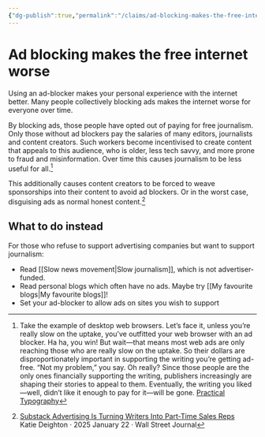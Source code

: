 ```yaml
---
{"dg-publish":true,"permalink":"/claims/ad-blocking-makes-the-free-internet-worse/","title":"Ad blocking makes the free internet worse","tags":["claim"],"updated":"2025-01-22T15:54:06.696-08:00"}
---
```



# Ad blocking makes the free internet worse

Using an ad-blocker makes your personal experience with the internet better. Many people collectively blocking ads makes the internet worse for everyone over time.

By blocking ads, those people have opted out of paying for free journalism. Only those without ad blockers pay the salaries of many editors, journalists and content creators. Such workers become incentivised to create content that appeals to this audience, who is older, less tech savvy, and more prone to fraud and misinformation. Over time this causes journalism to be less useful for all.[^1]

This additionally causes content creators to be forced to weave sponsorships into their content to avoid ad blockers. Or in the worst case, disguising ads as normal honest content.[^2]

## What to do instead

For those who refuse to support advertising companies but want to support journalism:

- Read [[Slow news movement\|Slow journalism]], which is not advertiser-funded.
- Read personal blogs which often have no ads. Maybe try [[My favourite blogs\|My favourite blogs]]!
- Set your ad-blocker to allow ads on sites you wish to support

[^1]: Take the example of desktop web browsers. Let’s face it, unless you’re really slow on the uptake, you’ve outfitted your web browser with an ad blocker. Ha ha, you win! But wait—that means most web ads are only reaching those who are really slow on the uptake. So their dollars are disproportionately important in supporting the writing you’re getting ad-free. “Not my problem,” you say. Oh really? Since those people are the only ones financially supporting the writing, publishers increasingly are shaping their stories to appeal to them. Eventually, the writing you liked—well, didn’t like it enough to pay for it—will be gone. [Practical Typography](https://practicaltypography.com/vote-with-your-wallet.html)

[^2]: [Substack Advertising Is Turning Writers Into Part-Time Sales Reps](https://www.wsj.com/articles/substack-advertising-is-turning-writers-into-part-time-sales-reps-d34cdda6)<br /> Katie Deighton ‧ 2025 January 22 ‧ Wall Street Journal